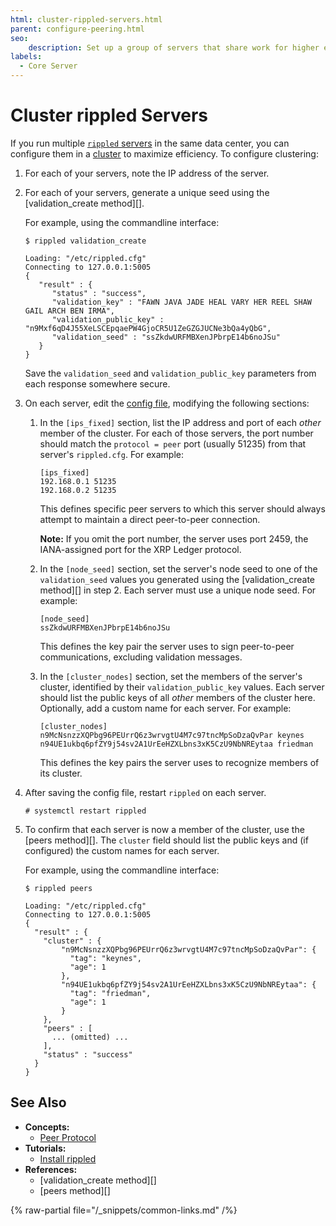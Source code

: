 ```yaml
---
html: cluster-rippled-servers.html
parent: configure-peering.html
seo:
    description: Set up a group of servers that share work for higher efficiency.
labels:
  - Core Server
---
```

# Cluster rippled Servers

If you run multiple [`rippled` servers](../../../concepts/networks-and-servers/index.md) in the same data center, you can configure them in a [cluster](../../../concepts/networks-and-servers/clustering.md) to maximize efficiency. To configure clustering:

1. For each of your servers, note the IP address of the server.

2. For each of your servers, generate a unique seed using the [validation_create method][].

    For example, using the commandline interface:

    ```
    $ rippled validation_create

    Loading: "/etc/rippled.cfg"
    Connecting to 127.0.0.1:5005
    {
       "result" : {
          "status" : "success",
          "validation_key" : "FAWN JAVA JADE HEAL VARY HER REEL SHAW GAIL ARCH BEN IRMA",
          "validation_public_key" : "n9Mxf6qD4J55XeLSCEpqaePW4GjoCR5U1ZeGZGJUCNe3bQa4yQbG",
          "validation_seed" : "ssZkdwURFMBXenJPbrpE14b6noJSu"
       }
    }
    ```

    Save the `validation_seed` and `validation_public_key` parameters from each response somewhere secure.

3. On each server, edit the [config file](https://github.com/XRPLF/rippled/blob/master/cfg/rippled-example.cfg), modifying the following sections:

    1. In the `[ips_fixed]` section, list the IP address and port of each _other_ member of the cluster. For each of those servers, the port number should match the `protocol = peer` port (usually 51235) from that server's `rippled.cfg`. For example:

        ```
        [ips_fixed]
        192.168.0.1 51235
        192.168.0.2 51235
        ```

        This defines specific peer servers to which this server should always attempt to maintain a direct peer-to-peer connection.

        **Note:** If you omit the port number, the server uses port 2459, the IANA-assigned port for the XRP Ledger protocol.

    2. In the `[node_seed]` section, set the server's node seed to one of the `validation_seed` values you generated using the [validation_create method][] in step 2. Each server must use a unique node seed. For example:

        ```
        [node_seed]
        ssZkdwURFMBXenJPbrpE14b6noJSu
        ```

        This defines the key pair the server uses to sign peer-to-peer communications, excluding validation messages.

    3. In the `[cluster_nodes]` section, set the members of the server's cluster, identified by their `validation_public_key` values. Each server should list the public keys of all _other_ members of the cluster here. Optionally, add a custom name for each server. For example:

        ```
        [cluster_nodes]
        n9McNsnzzXQPbg96PEUrrQ6z3wrvgtU4M7c97tncMpSoDzaQvPar keynes
        n94UE1ukbq6pfZY9j54sv2A1UrEeHZXLbns3xK5CzU9NbNREytaa friedman
        ```

        This defines the key pairs the server uses to recognize members of its cluster.

4. After saving the config file, restart `rippled` on each server.

    ```
    # systemctl restart rippled
    ```

5. To confirm that each server is now a member of the cluster, use the [peers method][]. The `cluster` field should list the public keys and (if configured) the custom names for each server.

    For example, using the commandline interface:

    ```
    $ rippled peers

    Loading: "/etc/rippled.cfg"
    Connecting to 127.0.0.1:5005
    {
      "result" : {
        "cluster" : {
            "n9McNsnzzXQPbg96PEUrrQ6z3wrvgtU4M7c97tncMpSoDzaQvPar": {
              "tag": "keynes",
              "age": 1
            },
            "n94UE1ukbq6pfZY9j54sv2A1UrEeHZXLbns3xK5CzU9NbNREytaa": {
              "tag": "friedman",
              "age": 1
            }
        },
        "peers" : [
          ... (omitted) ...
        ],
        "status" : "success"
      }
    }
    ```

## See Also

- **Concepts:**
    - [Peer Protocol](../../../concepts/networks-and-servers/peer-protocol.md)
- **Tutorials:**
    - [Install rippled](../../installation/index.md)
- **References:**
    - [validation_create method][]
    - [peers method][]

{% raw-partial file="/_snippets/common-links.md" /%}
